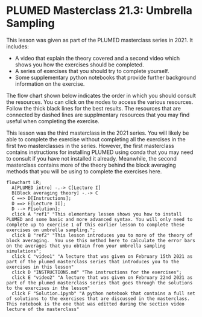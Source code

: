 #  PLUMED Masterclass 21.3: Umbrella Sampling

This lesson was given as part of the PLUMED masterclass series in 2021.  It includes:

* A video that explain the theory covered and a second video which shows you how the exercises should be completed.
* A series of exercises that you should try to complete yourself.
* Some supplementary python notebooks that provide further background information on the exercise.

The flow chart shown below indicates the order in which you should consult the resources.  You can click on the nodes to access the various resources.  Follow the thick black lines for the best results.  The resources that are connected by dashed lines are supplmentary resources that you may find useful when completing the exercise. 

This lesson was the third masterclass in the 2021 series.  You will likely be able to complete the exercise without completing all the exercises in the first two masterclasses in the series.  However, the first masterclass contains instructions for installing PLUMED using conda that you may need to consult if you have not installed it already.  Meanwhile, the second masterclass contains more of the theory behind the block averaging methods that you will be using to complete the exercises here.

```mermaid
flowchart LR;
  A[PLUMED intro] -.-> C[Lecture I] 
  B[Block averaging theory] -.-> C
  C ==> D[Instructions];
  D ==> E[Lecture II];
  D --> F[solution];
  click A "ref1" "This elementary lesson shows you how to install PLUMED and some basic and more advanced syntax. You will only need to complete up to exercise 1 of this earlier lesson to complete these exercises on umbrella sampling.";
  click B "ref2" "This lesson introduces you to more of the theory of block averaging.  You use this method here to calculate the error bars on the averages that you obtain from your umbrella sampling simulations";
  click C "video1" "A lecture that was given on February 15th 2021 as part of the plumed masterclass series that introduces you to the exercises in this lesson"
  click D "INSTRUCTIONS.md" "The instructions for the exercises";
  click E "video2" "A lecture that was given on February 22nd 2021 as part of the plumed masterclass series that goes through the solutions to the exercises in the lesson"
  click F "Solution.ipynb" "A python notebook that contains a full set of solutions to the exercises that are discussed in the masterclass.  This notebook is the one that was editted during the section video lecture of the masterclass" 
```
